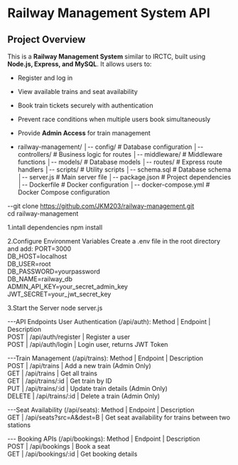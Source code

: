 # Railway Management System API  

## Project Overview  
This is a **Railway Management System** similar to IRCTC, built using **Node.js, Express, and MySQL**. It allows users to:  
- Register and log in  
- View available trains and seat availability  
- Book train tickets securely with authentication  
- Prevent race conditions when multiple users book simultaneously  
- Provide **Admin Access** for train management

-  railway-management/
│-- config/ # Database configuration
│-- controllers/ # Business logic for routes
│-- middleware/ # Middleware functions
│-- models/ # Database models
│-- routes/ # Express route handlers
│-- scripts/ # Utility scripts
│-- schema.sql # Database schema
│-- server.js # Main server file
│-- package.json # Project dependencies
│-- Dockerfile # Docker configuration
│-- docker-compose.yml # Docker Compose configuration

--git clone https://github.com/JKM203/railway-management.git  
cd railway-management  

1.intall dependencies
npm install  

2.Configure Environment Variables
Create a .env file in the root directory and add:
PORT=3000  
DB_HOST=localhost  
DB_USER=root  
DB_PASSWORD=yourpassword  
DB_NAME=railway_db  
ADMIN_API_KEY=your_secret_admin_key  
JWT_SECRET=your_jwt_secret_key 

3.Start the Server
node server.js

---API Endpoints
 User Authentication (/api/auth):
Method  | Endpoint             | Description        
POST    | /api/auth/register  | Register a user   
POST    | /api/auth/login     | Login user, returns JWT Token  

---Train Management (/api/trains):
Method  | Endpoint           | Description                     
POST    | /api/trains       | Add a new train (Admin Only)  
GET     | /api/trains       | Get all trains                
GET     | /api/trains/:id   | Get train by ID               
PUT     | /api/trains/:id   | Update train details (Admin Only)  
DELETE  | /api/trains/:id   | Delete a train (Admin Only)  

---Seat Availability (/api/seats):
Method  | Endpoint                  | Description    
GET     | /api/seats?src=A&dest=B  | Get seat availability for trains between two stations  

--- Booking APIs (/api/bookings):
Method  | Endpoint             | Description    
POST    | /api/bookings       | Book a seat  
GET     | /api/bookings/:id   | Get booking details  













